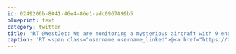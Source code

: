 ```yaml
---
id: 0249206b-8041-46e4-86e1-adc0967899b5
blueprint: text
category: twitter
title: 'RT @WestJet: We are monitoring a mysterious aircraft with 9 engines &amp; a flashing red beacon. Updates: noradsanta.org'
caption: 'RT <span class="username username_linked">@<a href="https://twitter.com/WestJet" title="WestJet">WestJet</a></span>: We are monitoring a mysterious aircraft with 9 engines &amp; a flashing red beacon. Updates: <a href="http://noradsanta.org" title="http://noradsanta.org" class="link link_untco">noradsanta.org</a>'
---
```

